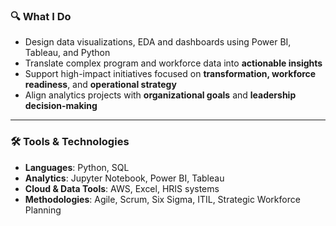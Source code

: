 ### 🔍 What I Do
- Design data visualizations, EDA and dashboards using Power BI, Tableau, and Python
- Translate complex program and workforce data into **actionable insights**
- Support high-impact initiatives focused on **transformation, workforce readiness**, and **operational strategy**
- Align analytics projects with **organizational goals** and **leadership decision-making**
---
### 🛠 Tools & Technologies
- **Languages**: Python, SQL
- **Analytics**: Jupyter Notebook, Power BI, Tableau
- **Cloud & Data Tools**: AWS, Excel, HRIS systems
- **Methodologies**: Agile, Scrum, Six Sigma, ITIL, Strategic Workforce Planning


